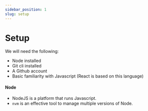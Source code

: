```yaml
---
sidebar_position: 1
slug: setup
---
```


# Setup

We will need the following:
- Node installed
- Git cli installed
- A Github account
- Basic familiarity with Javascript (React is based on this language)

#### Node

- NodeJS is a platform that runs Javascript.
- `nvm` is an effective tool to manage multiple versions of Node.
